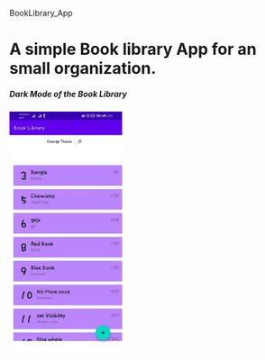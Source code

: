  BookLibrary_App
<h1>A simple Book library App for an small organization.</h1>


<h5>Dark Mode of the Book Library</h5>

<img src="Images/Normal_mode.jpg" width="200">

